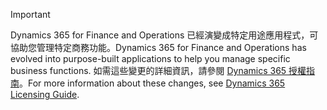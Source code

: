 > [!IMPORTANT]
> <span data-ttu-id="94569-101">Dynamics 365 for Finance and Operations 已經演變成特定用途應用程式，可協助您管理特定商務功能。</span><span class="sxs-lookup"><span data-stu-id="94569-101">Dynamics 365 for Finance and Operations has evolved into purpose-built applications to help you manage specific business functions.</span></span> <span data-ttu-id="94569-102">如需這些變更的詳細資訊，請參閱 [Dynamics 365 授權指南](https://mbs.microsoft.com/Files/public/365/Dynamics365LicensingGuide.pdf)。</span><span class="sxs-lookup"><span data-stu-id="94569-102">For more information about these changes, see [Dynamics 365 Licensing Guide](https://mbs.microsoft.com/Files/public/365/Dynamics365LicensingGuide.pdf).</span></span>
 
